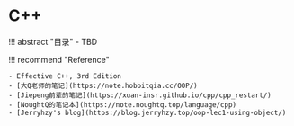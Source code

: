 # C++

!!! abstract "目录"
    - TBD

!!! recommend "Reference"

    - Effective C++, 3rd Edition
    - [大Q老师的笔记](https://note.hobbitqia.cc/OOP/)
    - [Jiepeng前辈的笔记](https://xuan-insr.github.io/cpp/cpp_restart/)
    - [NoughtQ的笔记本](https://note.noughtq.top/language/cpp) 
    - [Jerryhzy's blog](https://blog.jerryhzy.top/oop-lec1-using-object/)